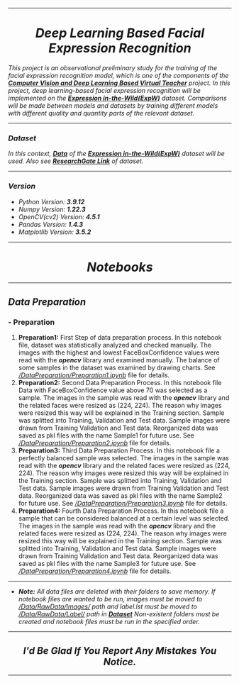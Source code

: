
---
# *<center>Deep Learning Based Facial Expression Recognition</center>*

*This project is an observational preliminary study for the training of the facial expression recognition model, which is one of the components of the 
[**Computer Vision and Deep Learning Based Virtual Teacher**](https://github.com/RsgAI/Computer-Vision-and-Deep-Learning-Based-Virtual-Teacher "GitHub Repository") project.
In this project, deep learning-based facial expression recognition will be implemented on the
[**Expression in-the-Wild(ExpW)**](http://mmlab.ie.cuhk.edu.hk/projects/socialrelation/index.html "Official Website") dataset.
Comparisons will be made between models and datasets by training different models with different quality and quantity parts of the relevant dataset.*

---

### *Dataset*
*In this context,
[**Data**](https://drive.google.com/drive/folders/1SDcI273EPKzzZCPSfYQs4alqjL01Kybq "Google Drive Link")
of the 
[**Expression in-the-Wild(ExpW)**](http://mmlab.ie.cuhk.edu.hk/projects/socialrelation/index.html "Official Website") dataset will be used.
Also see [**ResearchGate Link**](https://www.researchgate.net/figure/Example-images-of-the-proposed-ExpW-dataset_fig1_308409718 "ResearchGate Link") of dataset.*

---

### *Version*

- _Python Version: **3.9.12**_
- _Numpy Version: **1.22.3**_
- _OpenCV(cv2) Version: **4.5.1**_
- _Pandas Version: **1.4.3**_
- _Matplotlib Version: **3.5.2**_

---

# *<center>Notebooks</center>*

---

## *Data Preparation*

### - Preparation

1. **Preparation1:** First Step of data preparation process.
In this notebook file, dataset was statistically analyzed and checked manually.
The images with the highest and lowest FaceBoxConfidence values were read with the _**opencv**_ library and examined manually.
The balance of some samples in the dataset was examined by drawing charts.
See <ins>_/DataPreparation/Preparation1.ipynb_</ins> file for details.
2. **Preparation2:** Second Data Preparation Process.
In this notebook file Data with FaceBoxConfidence value above 70 was selected as a sample.
The images in the sample was read with the _**opencv**_ library and the related faces were resized as (224, 224).
The reason why images were resized this way will be explained in the Training section.
Sample was splitted into Training, Validation and Test data.
Sample images were drawn from Training Validation and Test data.
Reorganized data was saved as pkl files with the name Sample1 for future use.
See <ins>_/DataPreparation/Preparation2.ipynb_</ins> file for details.
3. **Preparation3:** Third Data Preparation Process.
In this notebook file a perfectly balanced sample was selected.
The images in the sample was read with the _**opencv**_ library and the related faces were resized as (224, 224).
The reason why images were resized this way will be explained in the Training section.
Sample was splitted into Training, Validation and Test data.
Sample images were drawn from Training Validation and Test data.
Reorganized data was saved as pkl files with the name Sample2 for future use.
See <ins>_/DataPreparation/Preparation3.ipynb_</ins> file for details.
4. **Preparation4:** Fourth Data Preparation Process.
In this notebook file a sample that can be considered balanced at a certain level was selected.
The images in the sample was read with the _**opencv**_ library and the related faces were resized as (224, 224).
The reason why images were resized this way will be explained in the Training section.
Sample was splitted into Training, Validation and Test data.
Sample images were drawn from Training Validation and Test data.
Reorganized data was saved as pkl files with the name Sample3 for future use.
See <ins>_/DataPreparation/Preparation4.ipynb_</ins> file for details.


---

- _**Note:** All data files are deleted with their folders to save memory.
If notebook files are wanted to be run, images must be moved to <ins>/Data/RawData/Images/</ins> path and label.lst must be moved to <ins>/Data/RawData/Label/</ins> path in
[**Dataset**](https://drive.google.com/drive/folders/1SDcI273EPKzzZCPSfYQs4alqjL01Kybq "Google Drive Link")
Non-existent folders must be created and notebook files must be run in the specified order._

---

## <center>_I'd Be Glad If You Report Any Mistakes You Notice._</center>

---